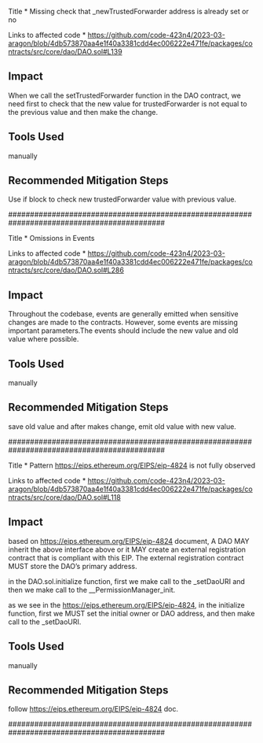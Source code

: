 Title * 
Missing check that _newTrustedForwarder address is already set or no

Links to affected code *
https://github.com/code-423n4/2023-03-aragon/blob/4db573870aa4e1f40a3381cdd4ec006222e471fe/packages/contracts/src/core/dao/DAO.sol#L139

## Impact
When we call the setTrustedForwarder function in the DAO contract, we need first to check that the new value for trustedForwarder is not equal to the previous value and then make the change.

## Tools Used
manually

## Recommended Mitigation Steps
Use if block to check new trustedForwarder value with previous value.

############################################################################################

Title * 
Omissions in Events

Links to affected code *
https://github.com/code-423n4/2023-03-aragon/blob/4db573870aa4e1f40a3381cdd4ec006222e471fe/packages/contracts/src/core/dao/DAO.sol#L286

## Impact
Throughout the codebase, events are generally emitted when sensitive changes are made to the contracts. However, some events are missing important parameters.The events should include the new value and old value where possible.

## Tools Used
manually

## Recommended Mitigation Steps
save old value and after makes change, emit old value with new value.

############################################################################################

Title * 
Pattern https://eips.ethereum.org/EIPS/eip-4824 is not fully observed

Links to affected code *
https://github.com/code-423n4/2023-03-aragon/blob/4db573870aa4e1f40a3381cdd4ec006222e471fe/packages/contracts/src/core/dao/DAO.sol#L118

## Impact
based on https://eips.ethereum.org/EIPS/eip-4824 document, A DAO MAY inherit the above interface above or it MAY create an external registration contract that is compliant with this EIP. The external registration contract MUST store the DAO’s primary address.

in the DAO.sol.initialize function, first we make call to the _setDaoURI and then we make call to the __PermissionManager_init.

as we see in the https://eips.ethereum.org/EIPS/eip-4824, in the initialize function, first we MUST set the initial owner or DAO address, and then make call to the _setDaoURI.

## Tools Used
manually

## Recommended Mitigation Steps
follow https://eips.ethereum.org/EIPS/eip-4824 doc.

############################################################################################
